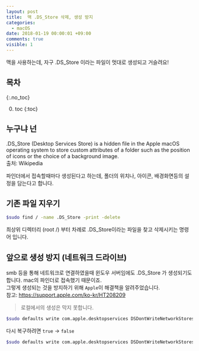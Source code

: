 ```yaml
---
layout: post
title:  맥 .DS_Store 삭제, 생성 방지
categories:
  - macOS
date: 2018-01-19 00:00:01 +09:00
comments: true
visible: 1
---
```


맥을 사용하는데, 자구 .DS_Store 이라는 파일이 멋대로 생성되고 거슬려요!

## 목차
{:.no_toc}

0. toc
{:toc}

## 누구냐 넌
.DS_Store (Desktop Services Store) is a hidden file in the Apple macOS operating system to store custom attributes of a folder such as the position of icons or the choice of a background image. <br />
출처: Wikipedia

파인더에서 접속할때마다 생성된다고 하는데, 폴더의 위치나, 아이콘, 배경화면등의 설정을 담는다고 합니다.

## 기존 파일 지우기

```sh
$sudo find / -name .DS_Store -print -delete
```

최상위 디렉터리 (root /) 부터 차례로 .DS_Store이라는 파일을 찾고 삭제시키는 명령어 입니다.

## 앞으로 생성 방지 (네트워크 드라이브)
smb 등을 통해 네트워크로 연결하였을때 윈도우 서버임에도 .DS_Store 가 생성되기도 합니다. mac의 파인더로 접속했기 때문이죠. <br />
그렇게 생성되는 것을 방지하기 위해 `Apple`이 해결책을 알려주었습니다. <br />
참고: https://support.apple.com/ko-kr/HT208209
> 로컬에서의 생성은 막지 못합니다.

```sh
$sudo defaults write com.apple.desktopservices DSDontWriteNetworkStores true
```
다시 복구하려면 `true` &rarr; `false`
```sh
$sudo defaults write com.apple.desktopservices DSDontWriteNetworkStores false
```
